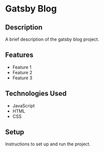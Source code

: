 # Gatsby Blog

## Description

A brief description of the gatsby blog project.

## Features

- Feature 1
- Feature 2
- Feature 3

## Technologies Used

- JavaScript
- HTML
- CSS

## Setup

Instructions to set up and run the project.
